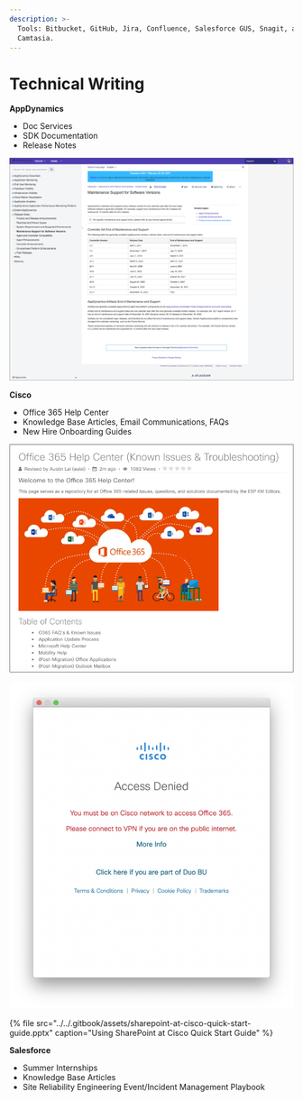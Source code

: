 ```yaml
---
description: >-
  Tools: Bitbucket, GitHub, Jira, Confluence, Salesforce GUS, Snagit, and
  Camtasia.
---
```


# Technical Writing

**AppDynamics**

* Doc Services
* SDK Documentation
* Release Notes

![Maintenance Support for Software Versions](../../.gitbook/assets/maintenance-support-for-software-versions-bordered.png)

**Cisco**

* Office 365 Help Center
* Knowledge Base Articles, Email Communications, FAQs
* New Hire Onboarding Guides

![Cisco Office 365 Help Center](../../.gitbook/assets/o365-help-center-look-bordered.png)

![Borderless Access Error Message](../../.gitbook/assets/access-denied-error.png)

{% file src="../../.gitbook/assets/sharepoint-at-cisco-quick-start-guide.pptx" caption="Using SharePoint at Cisco Quick Start Guide" %}

**Salesforce**

* Summer Internships
* Knowledge Base Articles
* Site Reliability Engineering Event/Incident Management Playbook



